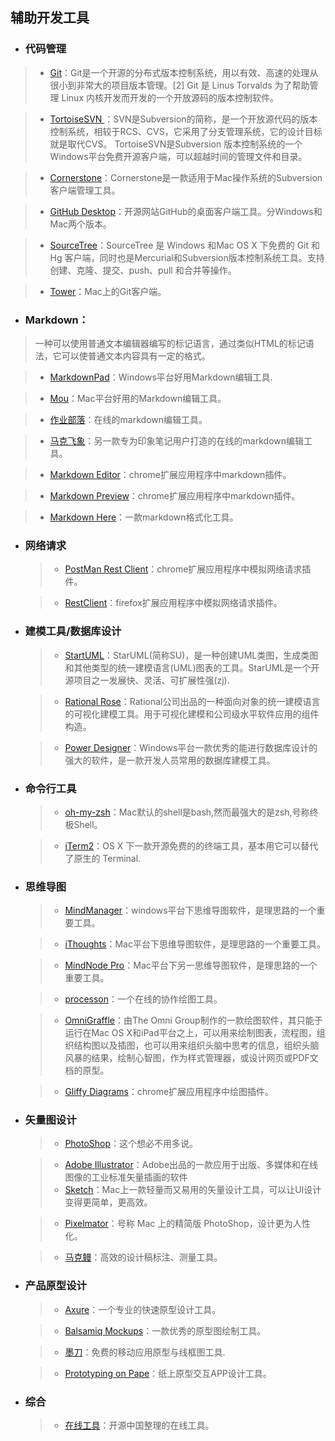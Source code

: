 ## 辅助开发工具
* ### 代码管理
> * [Git](http://git-scm.com/)：Git是一个开源的分布式版本控制系统，用以有效、高速的处理从很小到非常大的项目版本管理。[2]  Git 是 Linus Torvalds 为了帮助管理 Linux 内核开发而开发的一个开放源码的版本控制软件。

  > * [TortoiseSVN ](http://tortoisesvn.net/)：SVN是Subversion的简称，是一个开放源代码的版本控制系统，相较于RCS、CVS，它采用了分支管理系统，它的设计目标就是取代CVS。 TortoiseSVN是Subversion 版本控制系统的一个Windows平台免费开源客户端，可以超越时间的管理文件和目录。

  > * [Cornerstone](http://www.zennaware.com/cornerstone/index.php)：Cornerstone是一款适用于Mac操作系统的Subversion 客户端管理工具。

  > * [GitHub Desktop](https://desktop.github.com/)：开源网站GitHub的桌面客户端工具。分Windows和Mac两个版本。

  > * [SourceTree](https://www.sourcetreeapp.com/)：SourceTree 是 Windows 和Mac OS X 下免费的 Git 和 Hg 客户端，同时也是Mercurial和Subversion版本控制系统工具。支持创建、克隆、提交、push、pull 和合并等操作。

  > * [Tower](http://www.git-tower.com/)：Mac上的Git客户端。

* ### Markdown：
> 一种可以使用普通文本编辑器编写的标记语言，通过类似HTML的标记语法，它可以使普通文本内容具有一定的格式。

  > * [MarkdownPad](http://markdownpad.com/)：Windows平台好用Markdown编辑工具.

  > * [Mou](http://25.io/mou/)：Mac平台好用的Markdown编辑工具。

  > * [作业部落](https://www.zybuluo.com/)：在线的markdown编辑工具。

  > * [马克飞象](https://maxiang.info/)：另一款专为印象笔记用户打造的在线的markdown编辑工具。

  > * [Markdown Editor](https://chrome.google.com/webstore/detail/markdown-editor/gjolennkaebiimakmoaadofoihhldjhb/related?utm_source=chrome-ntp-icon)：chrome扩展应用程序中markdown插件。

  > * [Markdown Preview](https://chrome.google.com/webstore/detail/markdown-preview/jmchmkecamhbiokiopfpnfgbidieafmd?utm_source=chrome-ntp-icon)：chrome扩展应用程序中markdown插件。

  > * [Markdown Here](https://chrome.google.com/webstore/detail/markdown-here/elifhakcjgalahccnjkneoccemfahfoa?utm_source=chrome-ntp-icon)：一款markdown格式化工具。

* ### 网络请求
  > * [PostMan Rest Client](https://chrome.google.com/webstore/detail/postman/fhbjgbiflinjbdggehcddcbncdddomop?utm_source=chrome-ntp-icon)：chrome扩展应用程序中模拟网络请求插件。

  > * [RestClient](https://github.com/chao/RESTClient)：firefox扩展应用程序中模拟网络请求插件。

* ### 建模工具/数据库设计
  > * [StartUML](http://staruml.io/)：StarUML(简称SU)，是一种创建UML类图，生成类图和其他类型的统一建模语言(UML)图表的工具。StarUML是一个开源项目之一发展快、灵活、可扩展性强(zj).

  > * [Rational Rose](http://www-03.ibm.com/software/products/zh/ratirosefami)：Rational公司出品的一种面向对象的统一建模语言的可视化建模工具。用于可视化建模和公司级水平软件应用的组件构造。

  > * [Power Designer](http://www.powerdesigner.de/)：Windows平台一款优秀的能进行数据库设计的强大的软件，是一款开发人员常用的数据库建模工具。

* ### 命令行工具
  > * [oh-my-zsh](https://github.com/robbyrussell/oh-my-zsh)：Mac默认的shell是bash,然而最强大的是zsh,号称终极Shell。

  > * [iTerm2](https://github.com/gnachman/iTerm2)：OS X 下一款开源免费的的终端工具，基本用它可以替代了原生的 Terminal.

* ### 思维导图
  > * [MindManager](http://www.mindmanager.cc/)：windows平台下思维导图软件，是理思路的一个重要工具。

  > * [iThoughts](http://toketaware.com/ithoughts-new-home/)：Mac平台下思维导图软件，是理思路的一个重要工具。

  > * [MindNode Pro](http://mindnode.com/)：Mac平台下另一思维导图软件，是理思路的一个重要工具。

  > * [processon](https://www.processon.com/tour)：一个在线的协作绘图工具。

  > * [OmniGraffle](https://www.omnigroup.com/omnigraffle/)：由The Omni Group制作的一款绘图软件，其只能于运行在Mac OS X和iPad平台之上，可以用来绘制图表，流程图，组织结构图以及插图，也可以用来组织头脑中思考的信息，组织头脑风暴的结果，绘制心智图，作为样式管理器，或设计网页或PDF文档的原型。

  > * [Gliffy Diagrams](https://www.gliffy.com/)：chrome扩展应用程序中绘图插件。

* ### 矢量图设计
  > * [PhotoShop](http://www.photoshop.com/)：这个想必不用多说。

  > * [Adobe Illustrator](http://www.adobe.com/cn/products/illustrator.html)：Adobe出品的一款应用于出版、多媒体和在线图像的工业标准矢量插画的软件
  > * [Sketch](http://www.bohemiancoding.com/sketch/)：Mac上一款轻量而又易用的矢量设计工具，可以让UI设计变得更简单，更高效。

  > * [Pixelmator](http://www.pixelmator.com/)：号称 Mac 上的精简版 PhotoShop，设计更为人性化。

  > * [马克鳗](http://www.getmarkman.com/)：高效的设计稿标注、测量工具。

* ### 产品原型设计
  > * [Axure](http://www.axure.com/)：一个专业的快速原型设计工具。

  > * [Balsamiq Mockups](https://balsamiq.com/)：一款优秀的原型图绘制工具。

  > * [墨刀](https://modao.cc/)：免费的移动应用原型与线框图工具.

  > * [Prototyping on Pape](https://popapp.in/)：纸上原型交互APP设计工具。

* ### 综合
  > * [在线工具](http://tool.oschina.net/)：开源中国整理的在线工具。
